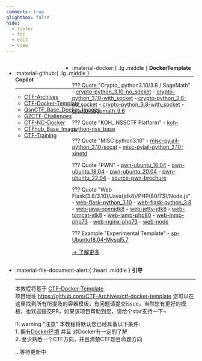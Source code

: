 ```yaml
---
comments: true
glightbox: false
hide:
  - footer
  - toc
  - edit
  - view
---
```


<div class="grid" style="display: grid;grid-template-columns: 30% 69%" markdown>

<div class="grid cards" style="display: grid; grid-template-columns: 1fr;" markdown>

-   :material-github:{ .lg .middle } __Copilot__

    ---

    - [CTF-Archives](https://github.com/CTF-Archives/)  
    - [CTF-Docker-Template](https://github.com/CTF-Archives/ctf-docker-template/)  
    - [QsnCTF_Base_Docker_Images](https://github.com/qsnctf/qsnctf_base_docker_images)  
    - [GZCTF-Challenges](https://github.com/GZTimeWalker/GZCTF-Challenges)  
    - [CTF-NC-Docker](https://github.com/GZTimeWalker/CTF-nc-docker)  
    - [CTFhub_Base_Image](https://github.com/ctfhub-team/ctfhub_base_image)  
    - [CTF-Training](https://github.com/CTFTraining)  

</div>

<div class="grid cards" markdown>

-   :material-docker:{ .lg .middle } __DockerTemplate__

    ---

    ??? Quote "Crypto_ python3.10/3.8 / SageMath"
        - [crypto-python_3.10-no_socket](https://github.com/CTF-Archives/ctf-docker-template/tree/main/crypto-python_3.10-no_socket)
        - [crypto-python_3.10-with_socket](https://github.com/CTF-Archives/ctf-docker-template/tree/main/crypto-python_3.10-with_socket)
        - [crypto-python_3.8-no_socket](https://github.com/CTF-Archives/ctf-docker-template/tree/main/crypto-python_3.8-no_socket)
        - [crypto-python_3.8-with_socket](https://github.com/CTF-Archives/ctf-docker-template/tree/main/crypto-python_3.8-with_socket)
        - [crypto-sagemath_9.6](https://github.com/CTF-Archives/ctf-docker-template/tree/main/crypto-sagemath_9.6)
        
    ??? Quote "KOH_ NSSCTF Platform"
        - [koh-python-nss_base](https://github.com/CTF-Archives/ctf-docker-template/tree/main/koh-python-nss_base)

    ??? Quote "MISC python3.10"
        - [misc-pyjail-python_3.10-socat](https://github.com/CTF-Archives/ctf-docker-template/tree/main/misc-pyjail-python_3.10-socat)
        - [misc-pyjail-python_3.10-xinetd](https://github.com/CTF-Archives/ctf-docker-template/tree/main/misc-pyjail-python_3.10-xinetd)

    ??? Quote "PWN"
        - [pwn-ubuntu_16.04](https://github.com/CTF-Archives/ctf-docker-template/tree/main/pwn-ubuntu_16.04)
        - [pwn-ubuntu_18.04](https://github.com/CTF-Archives/ctf-docker-template/tree/main/pwn-ubuntu_18.04)
        - [pwn-ubuntu_20.04](https://github.com/CTF-Archives/ctf-docker-template/tree/main/pwn-ubuntu_20.04)
        - [pwn-ubuntu_22.04](https://github.com/CTF-Archives/ctf-docker-template/tree/main/pwn-ubuntu_22.04)
        - [source-pwn-brochure](https://github.com/CTF-Archives/ctf-docker-template/tree/main/source-pwn-brochure)

    ??? Quote "Web Flask(3.8/3.10)/Java(jdk8)/PHP(80/73)/Node.js"
        - [web-flask-python_3.10](https://github.com/CTF-Archives/ctf-docker-template/tree/main/web-flask-python_3.10)
        - [web-flask-python_3.8](https://github.com/CTF-Archives/ctf-docker-template/tree/main/web-flask-python_3.8)
        - [web-java-openjdk8](https://github.com/CTF-Archives/ctf-docker-template/tree/main/web-java-openjdk8)
        - [web-jetty-jdk8](https://github.com/CTF-Archives/ctf-docker-template/tree/main/web-jetty-jdk8)
        - [web-tomcat-jdk8](https://github.com/CTF-Archives/ctf-docker-template/tree/main/web-tomcat-jdk8)
        - [web-lamp-php80](https://github.com/CTF-Archives/ctf-docker-template/tree/main/web-lamp-php80)
        - [web-lnmp-php73](https://github.com/CTF-Archives/ctf-docker-template/tree/main/web-lnmp-php73)
        - [web-nginx-php73](https://github.com/CTF-Archives/ctf-docker-template/tree/main/web-nginx-php73)
        - [web-node](https://github.com/CTF-Archives/ctf-docker-template/tree/main/web-node)

    ??? Example "Experimental Template"
        - [sp-Ubuntu18.04-Mysql5.7](https://github.com/CTF-Archives/ctf-docker-template/tree/main/sp-Ubuntu18.04-Mysql5.7)

    [→ 了解更多](https://github.com/CTF-Archives/ctf-docker-template)
    

</div>



</div>

<div class="grid cards" markdown>

-   :material-file-document-alert:{ .heart .middle } __引导__

    ---

    本教程将基于 [CTF-Docker-Template](https://github.com/CTF-Archives/ctf-docker-template)  
    项目地址:https://github.com/CTF-Archives/ctf-docker-template 您可以在这里找到所有所提及的容器模板，有问题请提交issue，当然您有更好的模板，也欢迎提交PR，如果该项目帮助到您，请给个star支持一下~  

    !!! warning "注意"
        本教程将默认您已经具备以下条件:  
           1. 拥有[Docker环境](../HC_envSet/Docker_On_Linux.md) 并且 对Docker有一定的了解  
           2. 至少熟悉一个CTF方向，并且清楚CTF题目命题方向  


    ...等待更新中


</div>




